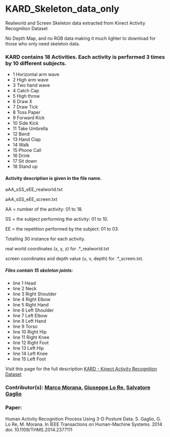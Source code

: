 # KARD_Skeleton_data_only
Realworld and Screen Skeleton data extracted from Kinect Activity Recognition Dataset

No Depth Map, and no RGB data making it much lighter to download for those who only need skeleton data.

### KARD contains 18 Activities. Each activity is performed 3 times by 10 different subjects.
-	1 Horizontal arm wave
-	2 High arm wave
-	3 Two hand wave
-	4 Catch Cap
-	5 High throw
-	6 Draw X
-	7 Draw Tick
-	8 Toss Paper
-	9 Forward Kick
-	10 Side Kick
-	11 Take Umbrella
-	12 Bend
-	13 Hand Clap
-	14 Walk
-	15 Phone Call
-	16 Drink
-	17 Sit down
-	18 Stand up

#### Activity description is given in the file name.
  
  aAA_sSS_eEE_realworld.txt

  aAA_sSS_eEE_screen.txt

AA = number of the activity: 01 to 18.

SS = the subject performing the activity: 01 to 10.

EE = the repetition performed by the subject: 01 to 03.

Totalling 30 instance for each activity.


real world coordinates (x, y, z) for .*_realworld.txt

screen coordinates and depth value (u, v, depth) for .*_screen.txt.


##### Files contain 15 skeleton joints:

- line 1 Head
- line 2 Neck
- line 3 Right Shoulder
- line 4 Right Elbow
- line 5 Right Hand
- line 6 Left Shoulder
- line 7 Left Elbow
- line 8 Left Hand
- line 9 Torso
- line 10 Right Hip
- line 11 Right Knee
- line 12 Right Foot
- line 13 Left Hip
- line 14 Left Knee
- line 15 Left Foot

Visit this page for the full description [KARD - Kinect Activity Recognition Dataset](https://data.mendeley.com/datasets/k28dtm7tr6/1)

### Contributor(s):  [Marco Morana](https://www.mendeley.com/profiles/marco-morana/), [Giuseppe Lo Re](https://data.mendeley.com/datasets/k28dtm7tr6/1), [Salvatore Gaglio](https://data.mendeley.com/datasets/k28dtm7tr6/1)


### Paper: 
Human Activity Recognition Process Using 3-D Posture Data. S. Gaglio, G. Lo Re, M. Morana. In IEEE Transactions on Human-Machine Systems. 2014 doi: 10.1109/THMS.2014.2377111
